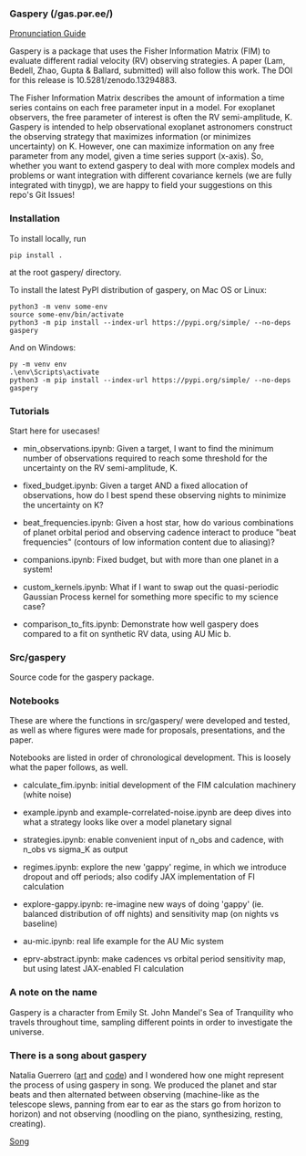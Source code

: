 ### Gaspery (/gas.pər.ee/)

[Pronunciation Guide](https://user-images.githubusercontent.com/16911363/212941685-d887b375-176f-4c23-b011-5f6968028a33.mp4)

Gaspery is a package that uses the Fisher Information Matrix (FIM) to evaluate different radial velocity (RV) observing strategies. A paper (Lam, Bedell, Zhao, Gupta & Ballard, submitted) will also follow this work. The DOI for this release is 10.5281/zenodo.13294883. 

The Fisher Information Matrix describes the amount of information a time series contains on each free parameter input in a model. For exoplanet observers, the free parameter of interest is often the RV semi-amplitude, K. Gaspery is intended to help observational exoplanet astronomers construct the observing strategy that maximizes information (or minimizes uncertainty) on K. However, one can maximize information on any free parameter from any model, given a time series support (x-axis). So, whether you want to extend gaspery to deal with more complex models and problems or want integration with different covariance kernels (we are fully integrated with tinygp), we are happy to field your suggestions on this repo's Git Issues!

### Installation
To install locally, run 
```
pip install .
``` 
at the root gaspery/ directory. 

To install the latest PyPI distribution of gaspery, on Mac OS or Linux:
```
python3 -m venv some-env
source some-env/bin/activate
python3 -m pip install --index-url https://pypi.org/simple/ --no-deps gaspery
```
And on Windows:
```
py -m venv env
.\env\Scripts\activate
python3 -m pip install --index-url https://pypi.org/simple/ --no-deps gaspery
```

### Tutorials
Start here for usecases! 

- min_observations.ipynb: Given a target, I want to find the minimum number of observations required to reach some threshold for the uncertainty on the RV semi-amplitude, K.

- fixed_budget.ipynb: Given a target AND a fixed allocation of observations, how do I best spend these observing nights to minimize the uncertainty on K? 

- beat_frequencies.ipynb: Given a host star, how do various combinations of planet orbital period and observing cadence interact to produce "beat frequencies" (contours of low information content due to aliasing)?

- companions.ipynb: Fixed budget, but with more than one planet in a system!

- custom_kernels.ipynb: What if I want to swap out the quasi-periodic Gaussian Process kernel for something more specific to my science case? 

- comparison_to_fits.ipynb: Demonstrate how well gaspery does compared to a fit on synthetic RV data, using AU Mic b. 

### Src/gaspery
Source code for the gaspery package.


### Notebooks
These are where the functions in src/gaspery/ were developed and tested, as well as where figures were made for proposals, presentations, and the paper.

Notebooks are listed in order of chronological development. This is loosely what the paper follows, as well.

- calculate_fim.ipynb: initial development of the FIM calculation machinery (white noise)

- example.ipynb and example-correlated-noise.ipynb are deep dives into what a strategy looks like over a model planetary signal

- strategies.ipynb: enable convenient input of n_obs and cadence, with n_obs vs sigma_K as output

- regimes.ipynb: explore the new 'gappy' regime, in which we introduce dropout and off periods; also codify JAX implementation of FI calculation

- explore-gappy.ipynb: re-imagine new ways of doing 'gappy' (ie. balanced distribution of off nights) and sensitivity map (on nights vs baseline)

- au-mic.ipynb: real life example for the AU Mic system

- eprv-abstract.ipynb: make cadences vs orbital period sensitivity map, but using latest JAX-enabled FI calculation


### A note on the name
Gaspery is a character from Emily St. John Mandel's Sea of Tranquility who travels throughout time, sampling different points in order to investigate the universe. 

### There is a song about gaspery
Natalia Guerrero ([art](https://www.nataliaguerreroart.com) and [code](https://github.com/namagu/)) and I wondered how one might represent the process of using gaspery in song. We produced the planet and star beats and then alternated between observing (machine-like as the telescope slews, panning from ear to ear as the stars go from horizon to horizon) and not observing (noodling on the piano, synthesizing, resting, creating). 

[Song](https://github.com/exoclam/gaspery/assets/16911363/10fa8aea-f514-4e49-9865-ded7ccf9bbb3)


